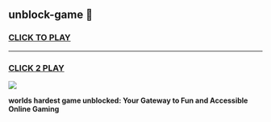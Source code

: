 
## unblock-game 👋
<h3>
<a href="https://premium.freeplayer.one?title=unblock-game&ref=14F">CLICK TO PLAY</a></h3>
<hr>

<h3>
<a href="https://premium.freeplayer.one?title=unblock-game&ref=14F">CLICK 2 PLAY</a>
  
</h3>

<a href="https://premium.freeplayer.one?title=unblock-game&ref=12F/"><img src="https://clearcache.store/games.png"></a>


**worlds hardest game unblocked: Your Gateway to Fun and Accessible Online Gaming**
